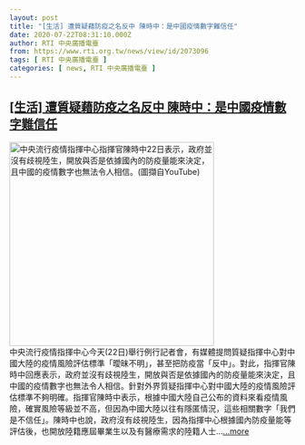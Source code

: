 ```yaml
---
layout: post
title: "[生活] 遭質疑藉防疫之名反中 陳時中：是中國疫情數字難信任"
date: 2020-07-22T08:31:10.000Z
author: RTI 中央廣播電臺
from: https://www.rti.org.tw/news/view/id/2073096
tags: [ RTI 中央廣播電臺 ]
categories: [ news, RTI 中央廣播電臺 ]
---
```

<!--1595406670000-->
[[生活] 遭質疑藉防疫之名反中 陳時中：是中國疫情數字難信任](https://www.rti.org.tw/news/view/id/2073096)
------

<div>
<img src="https://static.rti.org.tw/assets/thumbnails/2020/07/22/296fae007647ae601685500b0e296f6d.png" width="360" alt="中央流行疫情指揮中心指揮官陳時中22日表示，政府並沒有歧視陸生，開放與否是依據國內的防疫量能來決定，且中國的疫情數字也無法令人相信。(圖擷自YouTube)" title="中央流行疫情指揮中心指揮官陳時中22日表示，政府並沒有歧視陸生，開放與否是依據國內的防疫量能來決定，且中國的疫情數字也無法令人相信。(圖擷自YouTube)"><br>中央流行疫情指揮中心今天(22日)舉行例行記者會，有媒體提問質疑指揮中心對中國大陸的疫情風險評估標準「曖昧不明」，甚至把防疫當「反中」。對此，指揮官陳時中回應表示，政府並沒有歧視陸生，開放與否是依據國內的防疫量能來決定，且中國的疫情數字也無法令人相信。針對外界質疑指揮中心對中國大陸的疫情風險評估標準不夠明確。指揮官陳時中表示，根據中國大陸自己公布的資料來看疫情風險，確實風險等級並不高，但因為中國大陸以往有隱匿情況，這些相關數字「我們是不信任」。陳時中也說，政府沒有歧視陸生，因為指揮中心根據國內防疫量能等評估後，也開放陸籍應屆畢業生以及有醫療需求的陸籍人士...<a target="_blank" href="https://www.rti.org.tw/news/view/id/2073096">...more</a>
</div>
